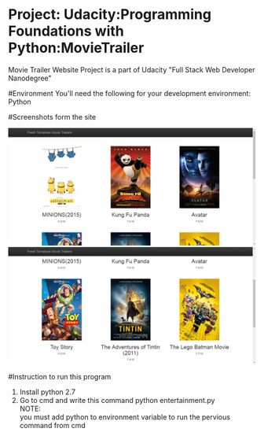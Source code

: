 # Project: Udacity:Programming Foundations with Python:MovieTrailer
Movie Trailer Website Project is a part of Udacity "Full Stack Web Developer Nanodegree"


#Environment
You'll need the following for your development environment:
Python

#Screenshots form the site

 <img src="1.png">
 <img src="2.png">

#Instruction to run this program

1. Install python 2.7
2. Go to cmd and write this command  python entertainment.py <br>
NOTE:<br>
you must add python to environment variable to run the pervious command from cmd
